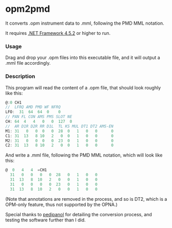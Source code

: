 # opm2pmd

It converts .opm instrument data to .mml, following the PMD MML notation.

It requires [.NET Framework 4.5.2](https://www.microsoft.com/en-us/download/details.aspx?id=42642) or higher to run.

### Usage

Drag and drop your .opm files into this executable file, and it will output a .mml file accordingly.

### Description

This program will read the content of a .opm file, that should look roughly like this:

```javascript
@:0 CH1
//  LFRQ AMD PMD WF NFRQ
LFO:  31  64  64  0    0
// PAN FL CON AMS PMS SLOT NE
CH: 64  4   4   0   0  127  0
//  AR D1R D2R RR D1L  TL KS MUL DT1 DT2 AMS-EN
M1: 31   0   0  0   0  28  0   1   0   0      0
C1: 31  13   8 10   2   0  0   1   0   0      0
M2: 31   0   0  0   0  23  0   1   0   0      0
C2: 31  13   8 10   2   0  0   1   0   0      0
```

And write a .mml file, following the PMD MML notation, which will look like this:

```javascript
@  0   4   4  =CH1
  31   0   0   0   0  28   0   1   0   0
  31  13   8  10   2   0   0   1   0   0
  31   0   0   0   0  23   0   1   0   0
  31  13   8  10   2   0   0   1   0   0
```

(Note that annotations are removed in the process, and so is DT2, which is a OPM-only feature, thus not supported by the OPNA.)

Special thanks to [pedipanol](https://soundcloud.com/pedipanol/) for detailing the conversion process, and testing the software further than I did.